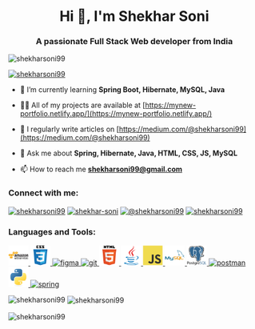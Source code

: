 <h1 align="center">Hi 👋, I'm Shekhar Soni</h1>
<h3 align="center">A passionate Full Stack Web developer from India</h3>

<p align="left"> <img src="https://komarev.com/ghpvc/?username=shekharsoni99&label=Profile%20views&color=0e75b6&style=flat" alt="shekharsoni99" /> </p>

<p align="left"> <a href="https://twitter.com/shekharsoni99" target="blank"><img src="https://img.shields.io/twitter/follow/shekharsoni99?logo=twitter&style=for-the-badge" alt="shekharsoni99" /></a> </p>

- 🌱 I’m currently learning **Spring Boot, Hibernate, MySQL, Java**

- 👨‍💻 All of my projects are available at [https://mynew-portfolio.netlify.app/](https://mynew-portfolio.netlify.app/)

- 📝 I regularly write articles on [https://medium.com/@shekharsoni99](https://medium.com/@shekharsoni99)

- 💬 Ask me about **Spring, Hibernate, Java, HTML, CSS, JS, MySQL**

- 📫 How to reach me **shekharsoni99@gmail.com**

<h3 align="left">Connect with me:</h3>
<p align="left">
<a href="https://twitter.com/shekharsoni99" target="blank"><img align="center" src="https://raw.githubusercontent.com/rahuldkjain/github-profile-readme-generator/master/src/images/icons/Social/twitter.svg" alt="shekharsoni99" height="30" width="40" /></a>
<a href="https://linkedin.com/in/shekhar-soni" target="blank"><img align="center" src="https://raw.githubusercontent.com/rahuldkjain/github-profile-readme-generator/master/src/images/icons/Social/linked-in-alt.svg" alt="shekhar-soni" height="30" width="40" /></a>
<a href="https://medium.com/@shekharsoni99" target="blank"><img align="center" src="https://raw.githubusercontent.com/rahuldkjain/github-profile-readme-generator/master/src/images/icons/Social/medium.svg" alt="@shekharsoni99" height="30" width="40" /></a>
<a href="https://www.hackerrank.com/shekharsoni99" target="blank"><img align="center" src="https://raw.githubusercontent.com/rahuldkjain/github-profile-readme-generator/master/src/images/icons/Social/hackerrank.svg" alt="shekharsoni99" height="30" width="40" /></a>
</p>

<h3 align="left">Languages and Tools:</h3>
<p align="left"> <a href="https://aws.amazon.com" target="_blank" rel="noreferrer"> <img src="https://raw.githubusercontent.com/devicons/devicon/master/icons/amazonwebservices/amazonwebservices-original-wordmark.svg" alt="aws" width="40" height="40"/> </a> <a href="https://www.w3schools.com/css/" target="_blank" rel="noreferrer"> <img src="https://raw.githubusercontent.com/devicons/devicon/master/icons/css3/css3-original-wordmark.svg" alt="css3" width="40" height="40"/> </a> <a href="https://www.figma.com/" target="_blank" rel="noreferrer"> <img src="https://www.vectorlogo.zone/logos/figma/figma-icon.svg" alt="figma" width="40" height="40"/> </a> <a href="https://git-scm.com/" target="_blank" rel="noreferrer"> <img src="https://www.vectorlogo.zone/logos/git-scm/git-scm-icon.svg" alt="git" width="40" height="40"/> </a> <a href="https://www.w3.org/html/" target="_blank" rel="noreferrer"> <img src="https://raw.githubusercontent.com/devicons/devicon/master/icons/html5/html5-original-wordmark.svg" alt="html5" width="40" height="40"/> </a> <a href="https://www.java.com" target="_blank" rel="noreferrer"> <img src="https://raw.githubusercontent.com/devicons/devicon/master/icons/java/java-original.svg" alt="java" width="40" height="40"/> </a> <a href="https://developer.mozilla.org/en-US/docs/Web/JavaScript" target="_blank" rel="noreferrer"> <img src="https://raw.githubusercontent.com/devicons/devicon/master/icons/javascript/javascript-original.svg" alt="javascript" width="40" height="40"/> </a> <a href="https://www.mysql.com/" target="_blank" rel="noreferrer"> <img src="https://raw.githubusercontent.com/devicons/devicon/master/icons/mysql/mysql-original-wordmark.svg" alt="mysql" width="40" height="40"/> </a> <a href="https://www.postgresql.org" target="_blank" rel="noreferrer"> <img src="https://raw.githubusercontent.com/devicons/devicon/master/icons/postgresql/postgresql-original-wordmark.svg" alt="postgresql" width="40" height="40"/> </a> <a href="https://postman.com" target="_blank" rel="noreferrer"> <img src="https://www.vectorlogo.zone/logos/getpostman/getpostman-icon.svg" alt="postman" width="40" height="40"/> </a> <a href="https://www.python.org" target="_blank" rel="noreferrer"> <img src="https://raw.githubusercontent.com/devicons/devicon/master/icons/python/python-original.svg" alt="python" width="40" height="40"/> </a> <a href="https://spring.io/" target="_blank" rel="noreferrer"> <img src="https://www.vectorlogo.zone/logos/springio/springio-icon.svg" alt="spring" width="40" height="40"/> </a> </p>

<p><img align="left" src="https://github-readme-stats.vercel.app/api/top-langs?username=shekharsoni99&show_icons=true&locale=en&layout=compact" alt="shekharsoni99" /></p>

<p>&nbsp;<img align="center" src="https://github-readme-stats.vercel.app/api?username=shekharsoni99&show_icons=true&locale=en" alt="shekharsoni99" /></p>

<p><img align="center" src="https://github-readme-streak-stats.herokuapp.com/?user=shekharsoni99&" alt="shekharsoni99" /></p>
